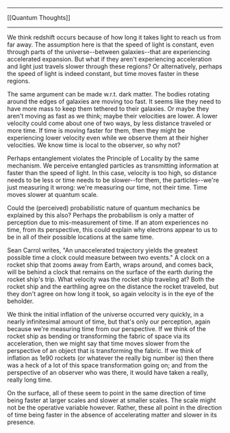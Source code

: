***
[[Quantum Thoughts]]
***

We think redshift occurs because of how long it takes light to reach us from far away.  The assumption here is that the speed of light is constant, even through parts of the universe--between galaxies--that are experiencing accelerated expansion.  But what if they aren't experiencing acceleration and light just travels slower through these regions?  Or alternatively, perhaps the speed of light is indeed constant, but time moves faster in these regions.

The same argument can be made w.r.t. dark matter.  The bodies rotating around the edges of galaxies are moving too fast.  It seems like they need to have more mass to keep them tethered to their galaxies.  Or maybe they aren't moving as fast as we think; maybe their velocities are lower.  A lower velocity could come about one of two ways, by less distance traveled or more time.  If time is moving faster for them, then they might be experiencing lower velocity even while we observe them at their higher velocities.  We know time is local to the observer, so why not?

Perhaps entanglement violates the Principle of Locality by the same mechanism.  We perceive entangled particles as transmitting information at faster than the speed of light.  In this case, velocity is too high, so distance needs to be less or time needs to be slower--for them, the particles--we're just measuring it wrong: we're measuring our time, not their time.  Time moves slower at quantum scale.

Could the (perceived) probabilistic nature of quantum mechanics be explained by this also?  Perhaps the probabilism is only a matter of perception due to mis-measurement of time.  If an atom experiences no time, from its perspective, this could explain why electrons appear to us to be in all of their possible locations at the same time.

Sean Carrol writes, "An unaccelerated trajectory yields the greatest possible time a clock could measure between two events."  A clock on a rocket ship that zooms away from Earth, wraps around, and comes back, will be behind a clock that remains on the surface of the earth during the rocket ship's trip.  What velocity was the rocket ship traveling at?  Both the rocket ship and the earthling agree on the distance the rocket traveled, but they don't agree on how long it took, so again velocity is in the eye of the beholder.

We think the initial inflation of the universe occurred very quickly, in a nearly infinitesimal amount of time, but that's only our perception, again because we're measuring time from our perspective.  If we think of the rocket ship as bending or transforming the fabric of space via its acceleration, then we might say that time moves slower from the perspective of an object that is transforming the fabric.  If we think of inflation as 1e90 rockets (or whatever the really big number is) then there was a heck of a lot of this space transformation going on; and from the perspective of an observer who was there, it would have taken a really, really long time.

On the surface, all of these seem to point in the same direction of time being faster at larger scales and slower at smaller scales.  The scale might not be the operative variable however.  Rather, these all point in the direction of time being faster in the absence of accelerating matter and slower in its presence.